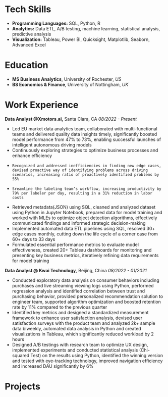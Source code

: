 # Tech Skills
- **Programming Languages:** SQL, Python, R
- **Analytics:** Data ETL, A/B testing, machine learning, statistical analysis, predictive analysis
- **Visualization:** Tableau, Power BI, Quicksight, Matplotlib, Seaborn, Advanced Excel


# Education
- **MS Business Analytics**, University of Rochester, _US_
- **BS Economics & Finance**, University of Nottingham, _UK_

# Work Experience
**Data Analyst @Xmotors.ai,** Santa Clara, CA _08/2022 - Present_
- Led EU market data analytics team, collaborated with multi-functional teams and delivered quality data insights timely, significantly boosted model performance from 47% to 73%, enabling successful launches of intelligent autonomous driving models
- Continuously exploring strategies to optimize business processes and enhance efficiency
-     Recognized and addressed inefficiencies in finding new edge cases, devised proactive way of identifying problems across driving scenarios, increasing ratio of proactively identified problems by 55%
-     Sreamline the labeling team’s workflow, increasing productivity by 79% per labeler per day, resulting in a 31% reduction in labor costs
- Retrieved metadata(JSON) using SQL, cleaned and analyzed dataset using Python in Jupyter Notebook, prepared data for model training and worked with MLEs to optimize object detection algorithms, effectively communicated findings and informed strategic decision-making
- Implemented automated data ETL pipelines using SQL, resolved 30+ edge cases monthly, cutting down the life cycle of a corner case from 60+ days to 33 days
- Formulated essential performance metrics to evaluate model effectiveness, created 20+ Tableau dashboards for monitoring and presenting key business metrics, iteratively refining data requirements for model training

**Data Analyst @ Kwai Technology,** Beijing, China _08/2022 - 01/2021_
- Conducted exploratory data analysis on consumer behaviors including purchases and live streaming viewing logs using Python, performed regression analysis and identified correlation between trust and purchasing behavior, provided personalized recommendation solution to engineer team, supported algorithm optimization and boosted retention rate by 11% compared to the previous quarter
- Identified key metrics and designed a standardized measurement framework to enhance user satisfaction analysis, devised user satisfaction surveys with the product team and analyzed 2k+ sample data biweekly, automated data analysis in Python and created visualizations in Tableau, which significantly reduced workload by 2 hours
- Designed A/B testings with research team to optimize UX design, implemented experiments and conducted statistical analysis (Chi-squared Test) on the results using Python, identified the winning version and tested with eye-tracking technology, improved navigation efficiency and increased DAU significantly by 6%

# Projects
